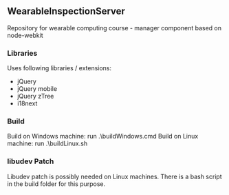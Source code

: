 ## WearableInspectionServer
Repository for wearable computing course - manager component based on node-webkit

### Libraries
Uses following libraries / extensions:
* jQuery
* jQuery mobile
* jQuery zTree
* i18next

### Build
Build on Windows machine: run .\buildWindows.cmd
Build on Linux machine: run .\buildLinux.sh

### libudev Patch
Libudev patch is possibly needed on Linux machines. There is a bash script in the build folder for this purpose.